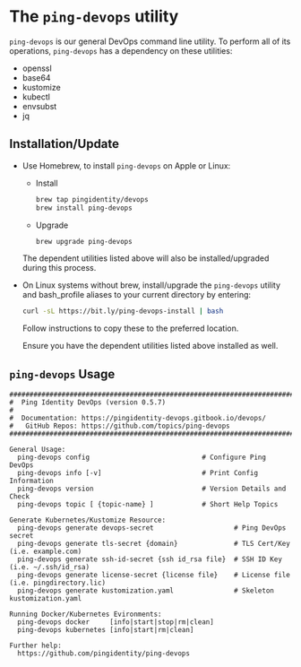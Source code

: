 # The `ping-devops` utility

`ping-devops` is our general DevOps command line utility. To perform all of its operations, `ping-devops` has a dependency on these utilities:

* openssl
* base64
* kustomize
* kubectl
* envsubst
* jq

## Installation/Update

* Use Homebrew, to install `ping-devops` on Apple or Linux:

  * Install
    ```bash
    brew tap pingidentity/devops
    brew install ping-devops
    ```

  * Upgrade
    ```bash
    brew upgrade ping-devops
    ```

  The dependent utilities listed above will also be installed/upgraded during this process.

* On Linux systems without brew, install/upgrade the `ping-devops` utility and bash_profile aliases to your current directory by entering:

  ```bash
  curl -sL https://bit.ly/ping-devops-install | bash
  ```

  Follow instructions to copy these to the preferred location.

  Ensure you have the dependent utilities listed above installed as well.

## `ping-devops` Usage

```
################################################################################
#  Ping Identity DevOps (version 0.5.7)
#
#  Documentation: https://pingidentity-devops.gitbook.io/devops/
#   GitHub Repos: https://github.com/topics/ping-devops
################################################################################

General Usage:
  ping-devops config                            # Configure Ping DevOps
  ping-devops info [-v]                         # Print Config Information
  ping-devops version                           # Version Details and Check
  ping-devops topic [ {topic-name} ]            # Short Help Topics

Generate Kubernetes/Kustomize Resource:
  ping-devops generate devops-secret                    # Ping DevOps secret
  ping-devops generate tls-secret {domain}              # TLS Cert/Key (i.e. example.com)
  ping-devops generate ssh-id-secret {ssh id_rsa file}  # SSH ID Key (i.e. ~/.ssh/id_rsa)
  ping-devops generate license-secret {license file}    # License file (i.e. pingdirectory.lic)
  ping-devops generate kustomization.yaml               # Skeleton kustomization.yaml

Running Docker/Kubernetes Evironments:
  ping-devops docker     [info|start|stop|rm|clean]
  ping-devops kubernetes [info|start|rm|clean]  

Further help:
  https://github.com/pingidentity/ping-devops
```